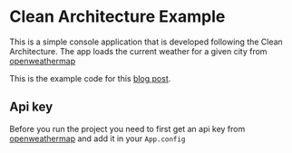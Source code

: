 # Clean Architecture Example
This is a simple console application that is developed following the Clean Architecture. The app loads the current weather for a given city from [openweathermap](https://openweathermap.org/) 

This is the example code for this [blog post](https://medium.com/vinarah/clean-architecture-example-c-5990bd4ac8).

## Api key
Before you run the project you need to first get an api key from [openweathermap](https://openweathermap.org/) and add it in your `App.config`
